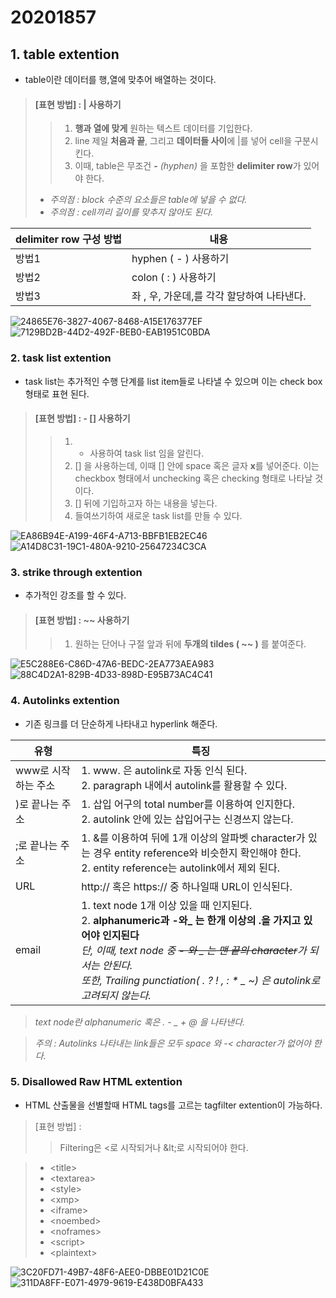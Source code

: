 # 20201857
## 1. table extention 
- table이란 데이터를 행,열에 맞추어 배열하는 것이다. 
> 
> #### [표현 방법] : | 사용하기 
>> 1. **행과 열에 맞게** 원하는 텍스트 데이터를 기입한다.  
>> 2. line 제일 **처음과 끝**, 그리고 **데이터들 사이**에 |를 넣어 cell을 구분시킨다.  
>> 3. 이때, table은 무조건 **-** *(hyphen)* 을 포함한 **delimiter row**가 있어야 한다. 
> - *주의점 : block 수준의 요소들은 table에 넣을 수 없다.* 
> - *주의점 : cell끼리 길이를 맞추지 않아도 된다.* 
>
|delimiter row 구성 방법|내용| 
|--| --| 
|방법1|hyphen ( - ) 사용하기|  
|방법2|colon ( : )  사용하기|  
|방법3|좌 , 우, 가운데,를 각각 할당하여 나타낸다.| 

![24865E76-3827-4067-8468-A15E176377EF](https://user-images.githubusercontent.com/81100851/112734565-f0e89d00-8f89-11eb-90e6-83aaacb69188.png)
![7129BD2B-44D2-492F-BEB0-EAB1951C0BDA](https://user-images.githubusercontent.com/81100851/112734568-f3e38d80-8f89-11eb-93c8-ed9d5b9ddc6a.png)


### 2. task list extention 
- task list는 추가적인 수행 단계를 list item들로 나타낼 수 있으며 이는 check box 형태로 표현 된다.  
> #### [표현 방법] : \- [] 사용하기 
>> 1. - 사용하여 task list 임을 알린다. 
>> 2. [] 을 사용하는데, 이때 [] 안에 space 혹은 글자 **x**를 넣어준다. 이는 checkbox 형태에서 unchecking 혹은 checking 형태로 나타날 것이다.
>> 3. [] 뒤에 기입하고자 하는 내용을 넣는다. 
>> 4. 들여쓰기하여 새로운 task list를 만들 수 있다. 

![EA86B94E-A199-46F4-A713-BBFB1EB2EC46](https://user-images.githubusercontent.com/81100851/112734581-04940380-8f8a-11eb-8cb4-ad17ee1fa729.png)
![A14D8C31-19C1-480A-9210-25647234C3CA](https://user-images.githubusercontent.com/81100851/112734582-08278a80-8f8a-11eb-890f-15f2a3cc7247.png)

### 3. strike through extention
- 추가적인 강조를 할 수 있다.
> #### [표현 방법] : ~~ 사용하기 
>> 1. 원하는 단어나 구절 앞과 뒤에 **두개의 tildes ( ~~ )** 를 붙여준다. 

![E5C288E6-C86D-47A6-BEDC-2EA773AEA983](https://user-images.githubusercontent.com/81100851/112734697-baf7e880-8f8a-11eb-9ef8-0b919e11f116.png)
![88C4D2A1-829B-4D33-898D-E95B73AC4C41](https://user-images.githubusercontent.com/81100851/112734702-bdf2d900-8f8a-11eb-968d-77ddf1f900c5.png)

### 4. Autolinks extention
- 기존 링크를 더 단순하게 나타내고 hyperlink 해준다. 

|유형|특징|
|--|--|
|www로 시작하는 주소| 1. www. 은 autolink로 자동 인식 된다.<br> 2. paragraph 내에서 autolink를 활용할 수 있다. |
|\)로 끝나는 주소|1. 삽입 어구의 total number를 이용하여 인지한다.<br> 2. autolink 안에 있는 삽입어구는 신경쓰지 않는다. |
|;로 끝나는 주소|1. &를 이용하여 뒤에 1개 이상의 알파벳 character가 있는 경우 entity reference와 비슷한지 확인해야 한다.<br> 2. entity reference는 autolink에서 제외 된다.| 
|URL|  http:// 혹은 https:// 중 하나일때 URL이 인식된다.|
|email|1. text node 1개 이상 있을 때 인지된다.<br> 2. **alphanumeric과 -와_ 는 한개 이상의 .을 가지고 있어야 인지된다** <br> *단, 이때, text node 중  ~~- 와 _ 는 맨 끝의 character~~가 되서는 안된다.*<br> *또한, Trailing punctiation( . ? ! , : * _ ~) 은 autolink로 고려되지 않는다.*|

> *text node란 alphanumeric 혹은 . - _ + @ 을 나타낸다.* <br>

> *주의 : Autolinks 나타내는 link들은 모두 space 와 -< character가 없어야 한다.* 


### 5. Disallowed Raw HTML extention
- HTML 산출물을 선별할때 HTML tags를 고르는 tagfilter extention이 
가능하다. 
> [표현 방법] : 
>> Filtering은 \<로 시작되거나 &lt\;로 시작되어야 한다. 

>- \<title\>
>- \<textarea\>
>- \<style\>
>- \<xmp\>
>- \<iframe\>
>- \<noembed\>
>- \<noframes\>
>- \<script\>
>- \<plaintext\>

![3C20FD71-49B7-48F6-AEE0-DBBE01D21C0E](https://user-images.githubusercontent.com/81100851/112743003-8dcd2980-8fce-11eb-87a1-6833d7e58b40.jpeg)
![311DA8FF-E071-4979-9619-E438D0BFA433](https://user-images.githubusercontent.com/81100851/112743004-90c81a00-8fce-11eb-9e8d-6fbd8123d95b.jpeg)

